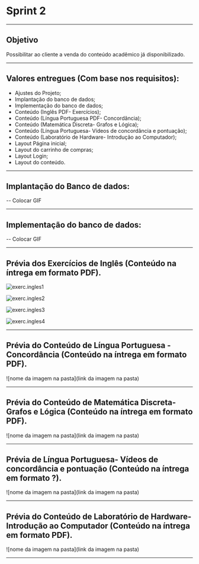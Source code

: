 # Sprint 2

-----------------------------------------------------------------------------------------------------------------------------------------------

## Objetivo
Possibilitar ao cliente a venda do conteúdo acadêmico já disponibilizado. 

-----------------------------------------------------------------------------------------------------------------------------------------------

## Valores entregues (Com base nos requisitos):
- Ajustes do Projeto;
- Implantação do banco de dados;
- Implementação do banco de dados;
- Conteúdo (Inglês PDF- Exercícios);
- Conteúdo (Língua Portuguesa PDF- Concordância);
- Conteúdo (Matemática Discreta- Grafos e Lógica);
- Conteúdo (Língua Portuguesa- Vídeos de concordância e pontuação);
- Conteúdo (Laboratório de Hardware- Introdução ao Computador);
- Layout Página inicial;
- Layout do carrinho de compras;
- Layout Login;
- Layout do conteúdo.



----------------------------------------------------------------------------------------------------------------------------------------------
## Implantação do Banco de dados:
-- Colocar GIF 

-----------------------------------------------------------------------------------------------------------------------------------------------
## Implementação do banco de dados: 
-- Colocar GIF 

-----------------------------------------------------------------------------------------------------------------------------------------------
## Prévia dos Exercícios de Inglês (Conteúdo na íntrega em formato PDF). 

![exerc.ingles1](https://github.com/Leo0256/Equipe_Lider-Projeto_Integrador/blob/master/Projeto/Documentos/Imagens/Conteudos/ING/exerc.ingles1.jpg)

![exerc.ingles2](https://github.com/Leo0256/Equipe_Lider-Projeto_Integrador/blob/master/Projeto/Documentos/Imagens/Conteudos/ING/exerc.ingles2.jpg)

![exerc.ingles3](https://github.com/Leo0256/Equipe_Lider-Projeto_Integrador/blob/master/Projeto/Documentos/Imagens/Conteudos/ING/exerc.ingles3.jpg)

![exerc.ingles4](https://github.com/Leo0256/Equipe_Lider-Projeto_Integrador/blob/master/Projeto/Documentos/Imagens/Conteudos/ING/exerc.ingles4.jpg)


-----------------------------------------------------------------------------------------------------------------------------------------------

## Prévia do Conteúdo de Língua Portuguesa - Concordância (Conteúdo na íntrega em formato PDF). 

![nome da imagem na pasta](link da imagem na pasta)


-----------------------------------------------------------------------------------------------------------------------------------------------

## Prévia do Conteúdo de Matemática Discreta- Grafos e Lógica (Conteúdo na íntrega em formato PDF). 

![nome da imagem na pasta](link da imagem na pasta)


-----------------------------------------------------------------------------------------------------------------------------------------------
## Prévia de Língua Portuguesa- Vídeos de concordância e pontuação (Conteúdo na íntrega em formato ?). 

![nome da imagem na pasta](link da imagem na pasta)


-----------------------------------------------------------------------------------------------------------------------------------------------

 ## Prévia do Conteúdo de Laboratório de Hardware- Introdução ao Computador (Conteúdo na íntrega em formato PDF). 

![nome da imagem na pasta](link da imagem na pasta)


-----------------------------------------------------------------------------------------------------------------------------------------------



 


 

 

 


